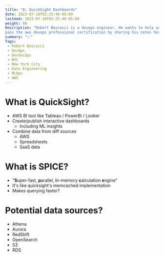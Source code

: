 ```yaml
---
title: "8: QuickSight Dashboards"
date: 2023-07-10T02:25:46-05:00
lastmod: 2023-07-10T02:25:46-05:00
weight: 80
Description: "Robert Boscacci is a devops engineer. He wants to help you \
pass the aws devops professional certification by sharing his notes here." # Keep to 150-160 chars
summary: "📈"
Tags:
 - Robert Boscacci
 - DevOps
 - DevSecOps
 - NYC
 - New York City
 - Data Engineering
 - MLOps
 - AWS
---
```


# What is QuickSight?
- AWS BI tool like Tableau / PowerBI / Looker
- Create/publish interactive dashboards
	- Including ML insights
- Combine data from diff sources
	- AWS
	- Spreadsheets
	- SaaS data

# What is SPICE?
- "**S**uper-fast, **p**arallel, **i**n-memory **c**alculation **e**ngine"
- It's like quicksight's memcached implementation
- Makes querying faster?

# Potential data sources?
- Athena
- Aurora
- RedShift
- OpenSearch
- S3
- RDS
